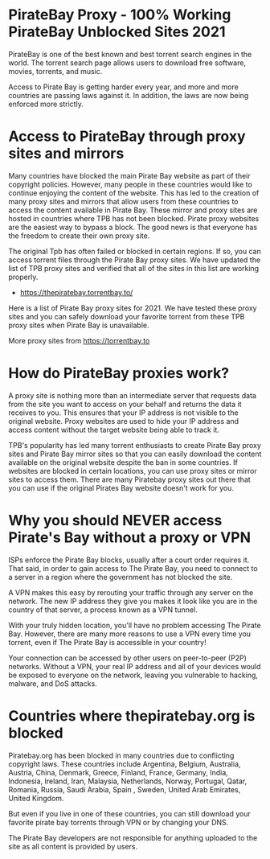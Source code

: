 # PirateBay Proxy - 100% Working PirateBay Unblocked Sites 2021

PirateBay is one of the best known and best torrent search engines in the world. The torrent search page allows users to download free software, movies, torrents, and music.

Access to Pirate Bay is getting harder every year, and more and more countries are passing laws against it. In addition, the laws are now being enforced more strictly.



# Access to PirateBay through proxy sites and mirrors
Many countries have blocked the main Pirate Bay website as part of their copyright policies. However, many people in these countries would like to continue enjoying the content of the website. This has led to the creation of many proxy sites and mirrors that allow users from these countries to access the content available in Pirate Bay. These mirror and proxy sites are hosted in countries where TPB has not been blocked. Pirate proxy websites are the easiest way to bypass a block. The good news is that everyone has the freedom to create their own proxy site.

The original Tpb has often failed or blocked in certain regions. If so, you can access torrent files through the Pirate Bay proxy sites. We have updated the list of TPB proxy sites and verified that all of the sites in this list are working properly.


- https://thepiratebay.torrentbay.to/

Here is a list of Pirate Bay proxy sites for 2021. We have tested these proxy sites and you can safely download your favorite torrent from these TPB proxy sites when Pirate Bay is unavailable.

More proxy sites from https://torrentbay.to


# How do PirateBay proxies work?
A proxy site is nothing more than an intermediate server that requests data from the site you want to access on your behalf and returns the data it receives to you. This ensures that your IP address is not visible to the original website. Proxy websites are used to hide your IP address and access content without the target website being able to track it.

TPB's popularity has led many torrent enthusiasts to create Pirate Bay proxy sites and Pirate Bay mirror sites so that you can easily download the content available on the original website despite the ban in some countries. If websites are blocked in certain locations, you can use proxy sites or mirror sites to access them. There are many Piratebay proxy sites out there that you can use if the original Pirates Bay website doesn't work for you.


# Why you should NEVER access Pirate's Bay without a proxy or VPN
ISPs enforce the Pirate Bay blocks, usually after a court order requires it. That said, in order to gain access to The Pirate Bay, you need to connect to a server in a region where the government has not blocked the site.

A VPN makes this easy by rerouting your traffic through any server on the network. The new IP address they give you makes it look like you are in the country of that server, a process known as a VPN tunnel.

With your truly hidden location, you'll have no problem accessing The Pirate Bay. However, there are many more reasons to use a VPN every time you torrent, even if The Pirate Bay is accessible in your country!

Your connection can be accessed by other users on peer-to-peer (P2P) networks. Without a VPN, your real IP address and all of your devices would be exposed to everyone on the network, leaving you vulnerable to hacking, malware, and DoS attacks.



# Countries where thepiratebay.org is blocked
Piratebay.org has been blocked in many countries due to conflicting copyright laws. These countries include Argentina, Belgium, Australia, Austria, China, Denmark, Greece, Finland, France, Germany, India, Indonesia, Ireland, Iran, Malaysia, Netherlands, Norway, Portugal, Qatar, Romania, Russia, Saudi Arabia, Spain , Sweden, United Arab Emirates, United Kingdom.

But even if you live in one of these countries, you can still download your favorite pirate bay torrents through VPN or by changing your DNS.

The Pirate Bay developers are not responsible for anything uploaded to the site as all content is provided by users.
